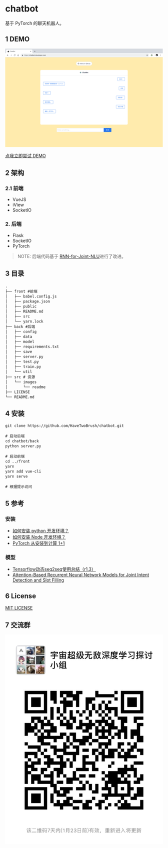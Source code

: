 # chatbot

基于 PyTorch 的聊天机器人。

## 1 DEMO

![](./src/images/readme/demo-screen-shot.jpg)

[点我立即尝试 DEMO](https://chatbot.dovolopor.com)

## 2 架构

### 2.1 前端

-   VueJS
-   iView
-   SocketIO

### 2. 后端

-   Flask
-   SocketIO
-   PyTorch

> NOTE: 后端代码基于 [RNN-for-Joint-NLU](https://github.com/applenob/RNN-for-Joint-NLU)进行了改进。

## 3 目录

```shell
.
├── front #前端
│   ├── babel.config.js
│   ├── package.json
│   ├── public
│   ├── README.md
│   ├── src
│   └── yarn.lock
├── back #后端
│   ├── config
│   ├── data
│   ├── model
│   ├── requirements.txt
│   ├── save
│   ├── server.py
│   ├── test.py
│   ├── train.py
│   └── util
├── src # 资源
│   └── images
│       └── readme
├── LICENSE
└── README.md

```

## 4 安装

```shell
git clone https://github.com/HaveTwoBrush/chatbot.git

# 启动后端
cd chatbot/back
python server.py

# 启动前端
cd ../front
yarn
yarn add vue-cli
yarn serve

# 根据提示访问
```

## 5 参考

### 安装

-   [如何安装 python 开发环境？](https://www.v2ai.cn/linux/2018/04/29/LX-2.html)
-   [如何安装 Node 开发环境？](https://www.v2ai.cn/linux/2018/11/11/LX-10.html)
-   [PyTorch 从安装到计算 1+1](https://www.v2ai.cn/ml/2018/08/20/ML-9.html)

### 模型

-   [Tensorflow动态seq2seq使用总结（r1.3）](https://github.com/applenob/RNN-for-Joint-NLU/blob/master/tensorflow_dynamic_seq2seq.md)
-   [Attention-Based Recurrent Neural Network Models for Joint Intent Detection and Slot Filling](https://arxiv.org/abs/1609.01454)

## 6 License

[MIT LICENSE](./LICENSE)

## 7 交流群

![](./src/images/readme/wechat-group.jpeg)
